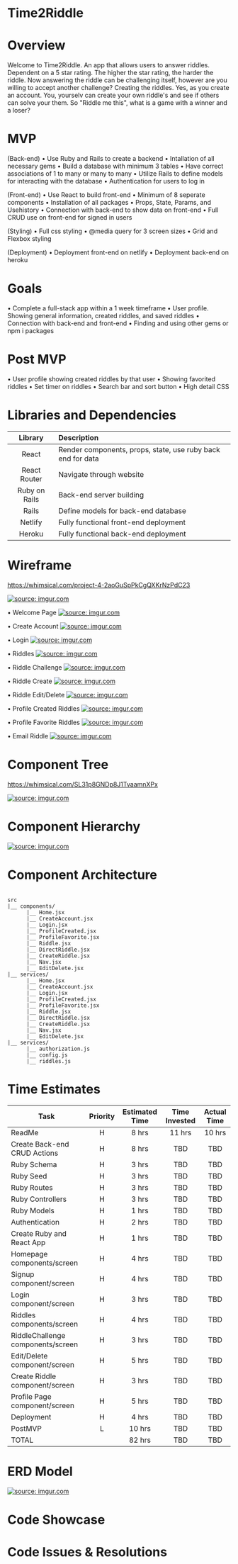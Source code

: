 # Time2Riddle

# Overview

Welcome to Time2Riddle. An app that allows users to answer riddles. Dependent on a 5 star rating. The higher the star rating, the harder the riddle. Now answering the riddle can be challenging itself, however are you willing to accept another challenge? Creating the riddles. Yes, as you create an account. You, yourselv can create your own riddle's and see if others can solve your them. So "Riddle me this", what is a game with a winner and a loser?

# MVP

(Back-end)
• Use Ruby and Rails to create a backend
• Intallation of all necessary gems
• Build a database with minimum 3 tables 
• Have correct associations of 1 to many or many to many
• Utilize Rails to define models for interacting with the database
• Authentication for users to log in

(Front-end)
• Use React to build front-end
• Minimum of 8 seperate components
• Installation of all packages
• Props, State, Params, and Usehistory
• Connection with back-end to show data on front-end
• Full CRUD use on front-end for signed in users

(Styling)
• Full css styling
• @media query for 3 screen sizes
• Grid and Flexbox styling

(Deployment)
• Deployment front-end on netlify
• Deployment back-end on heroku

# Goals

• Complete a full-stack app within a 1 week timeframe
• User profile. Showing general information, created riddles, and saved riddles
• Connection with back-end and front-end
• Finding and using other gems or npm i packages

# Post MVP

• User profile showing created riddles by that user
• Showing favorited riddles
• Set timer on riddles
• Search bar and sort button
• High detail CSS

# Libraries and Dependencies

|     Library      | Description                                |
| :--------------: | :----------------------------------------- |
|      React       | Render components, props, state, use ruby back end for data |
|   React Router   | Navigate through website |
| Ruby on Rails | Back-end server building |
|     Rails     | Define models for back-end database |
|  Netlify  | Fully functional front-end deployment |
|  Heroku  | Fully functional back-end deployment |


# Wireframe

https://whimsical.com/project-4-2aoGuSpPkCgQXKrNzPdC23

<a href="https://imgur.com/DNcUuxL"><img src="https://i.imgur.com/DNcUuxL.png" title="source: imgur.com" /></a>

• Welcome Page
<a href="https://imgur.com/ABxU7Xd"><img src="https://i.imgur.com/ABxU7Xd.png" title="source: imgur.com" /></a>

• Create Account
<a href="https://imgur.com/5D2EGq4"><img src="https://i.imgur.com/5D2EGq4.png" title="source: imgur.com" /></a>

• Login
<a href="https://imgur.com/kgYaghh"><img src="https://i.imgur.com/kgYaghh.png" title="source: imgur.com" /></a>

• Riddles
<a href="https://imgur.com/T314COt"><img src="https://i.imgur.com/T314COt.png" title="source: imgur.com" /></a>

• Riddle Challenge
<a href="https://imgur.com/KaqU0tv"><img src="https://i.imgur.com/KaqU0tv.png" title="source: imgur.com" /></a>

• Riddle Create
<a href="https://imgur.com/3ttNzwB"><img src="https://i.imgur.com/3ttNzwB.png" title="source: imgur.com" /></a>

• Riddle Edit/Delete
<a href="https://imgur.com/mMvzdHF"><img src="https://i.imgur.com/mMvzdHF.png" title="source: imgur.com" /></a>

• Profile Created Riddles
<a href="https://imgur.com/xzZ44BB"><img src="https://i.imgur.com/xzZ44BB.png" title="source: imgur.com" /></a>

• Profile Favorite Riddles
<a href="https://imgur.com/CqM93dp"><img src="https://i.imgur.com/CqM93dp.png" title="source: imgur.com" /></a>

• Email Riddle
<a href="https://imgur.com/INxozG9"><img src="https://i.imgur.com/INxozG9.png" title="source: imgur.com" /></a>

# Component Tree

https://whimsical.com/SL31p8GNDp8J1TvaamnXPx

<a href="https://imgur.com/6EkPt5u"><img src="https://i.imgur.com/6EkPt5u.png" title="source: imgur.com" /></a>

# Component Hierarchy

<a href="https://imgur.com/zOcWtCs"><img src="https://i.imgur.com/zOcWtCs.png" title="source: imgur.com" /></a>

# Component Architecture

```structure

src
|__ components/
      |__ Home.jsx
      |__ CreateAccount.jsx
      |__ Login.jsx
      |__ ProfileCreated.jsx
      |__ ProfileFavorite.jsx
      |__ Riddle.jsx
      |__ DirectRiddle.jsx
      |__ CreateRiddle.jsx
      |__ Nav.jsx
      |__ EditDelete.jsx
|__ services/
      |__ Home.jsx
      |__ CreateAccount.jsx
      |__ Login.jsx
      |__ ProfileCreated.jsx
      |__ ProfileFavorite.jsx
      |__ Riddle.jsx
      |__ DirectRiddle.jsx
      |__ CreateRiddle.jsx
      |__ Nav.jsx
      |__ EditDelete.jsx
|__ services/
      |__ authorization.js
      |__ config.js
      |__ riddles.js

```

# Time Estimates

| Task                | Priority | Estimated Time | Time Invested | Actual Time |
| ------------------- | :------: | :------------: | :-----------: | :---------: |
| ReadMe   |    H     |     8 hrs      |     11 hrs     |    10 hrs    |
| Create Back-end CRUD Actions |    H     |     8 hrs      |      TBD     |     TBD     |
| Ruby Schema |    H     |     3 hrs      |      TBD     |     TBD     |
| Ruby Seed |    H     |     3 hrs      |      TBD     |     TBD     |
| Ruby Routes |    H     |     3 hrs      |      TBD     |     TBD     |
| Ruby Controllers |    H     |     3 hrs      |      TBD     |     TBD     |
| Ruby Models |    H     |     1 hrs      |      TBD     |     TBD     |
| Authentication |    H     |     2 hrs      |      TBD     |     TBD     |
| Create Ruby and React App |    H     |     1 hrs      |      TBD     |     TBD     |
| Homepage components/screen |    H     |     4 hrs      |      TBD     |     TBD     |
| Signup component/screen |    H     |     4 hrs      |      TBD     |     TBD     |
| Login component/screen |    H     |     3 hrs      |      TBD     |     TBD     |
| Riddles components/screen |    H     |     4 hrs      |      TBD     |     TBD     |
| RiddleChallenge components/screen |    H     |     3 hrs      |      TBD     |     TBD     |
| Edit/Delete component/screen |    H     |     5 hrs      |      TBD     |     TBD     |
| Create Riddle component/screen |    H     |     3 hrs      |      TBD     |     TBD     |
| Profile Page component/screen|    H     |     5 hrs      |      TBD     |     TBD     |
| Deployment |    H     |     4 hrs      |      TBD     |     TBD     |
| PostMVP |    L     |     10 hrs      |      TBD     |     TBD     |
| TOTAL               |          |     82 hrs      |    TBD     |     TBD     |

# ERD Model

<a href="https://imgur.com/ejWZeC2"><img src="https://i.imgur.com/ejWZeC2.png" title="source: imgur.com" /></a>

# Code Showcase

# Code Issues & Resolutions

